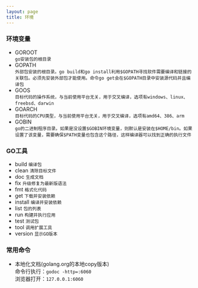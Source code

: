 ```yaml
---
layout: page
title: 环境
---
```


### 环境变量
* GOROOT  
`go安装包的根目录`
* GOPATH  
`外部包安装的根目录。go build和go install利用$GOPATH寻找软件需要编译和链接的关联包。必须先安装外部包才能使用。命令go get会在$GOPATH目录中安装源代码并且编译包`
* GOOS  
`目标代码的操作系统，与当前使用平台无关，用于交叉编译，选项有windows、linux、freebsd、darwin`
* GOARCH  
`目标代码的CPU类型，与当前使用平台无关，用于交叉编译，选项有amd64、386、arm`
* GOBIN  
`go的二进制程序目录。如果是没设置$GOBIN环境变量，则默认是安装在$HOME/bin。如果设置了该变量，需要确保$PATH变量也包含这个路径，这样编译器可以找到正确的执行文件`

### GO工具
* build		`编译包`
* clean		`清除目标文件`
* doc		`生成文档`
* fix		`升级修复为最新版语法`
* fmt		`格式化代码`
* get		`下载并安装依赖`
* install	`编译并安装依赖`
* list		`包的列表`
* run		`构建并执行应用`
* test		`测试包`
* tool		`调用扩展工具`
* version	`显示GO版本`

### 常用命令
* 本地化文档(golang.org的本地copy版本)  
命令行执行：`godoc -http=:6060`  
浏览器打开：`127.0.0.1:6060`

